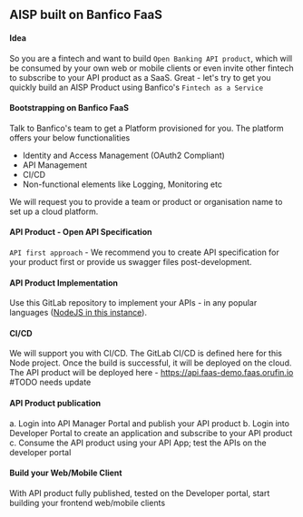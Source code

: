 ## AISP built on Banfico FaaS

#### Idea
So you are a fintech and want to build `Open Banking API product`, which will be consumed by your own web or mobile clients or even invite other fintech to subscribe to your API product as a SaaS. Great - let's try to get you quickly build an AISP Product using Banfico's `Fintech as a Service`

#### Bootstrapping on Banfico FaaS
Talk to Banfico's team to get a Platform provisioned for you. The platform offers your below functionalities
* Identity and Access Management (OAuth2 Compliant)
* API Management
* CI/CD
* Non-functional elements like Logging, Monitoring etc

We will request you to provide a team or product or organisation name to set up a cloud platform.

#### API Product - Open API Specification
`API first approach` - We recommend you to create API specification for your product first or provide us swagger files post-development.

#### API Product Implementation
Use this GitLab repository to implement your APIs - in any popular languages ([NodeJS in this instance](development.md)).

#### CI/CD
We will support you with CI/CD. The GitLab CI/CD is defined here for this Node project. Once the build is successful, it will be deployed on the cloud. The API product will be deployed here - <https://api.faas-demo.faas.orufin.io> #TODO needs update

#### API Product publication
a. Login into API Manager Portal and publish your API product
b. Login into Developer Portal to create an application and subscribe to your API product
c. Consume the API product using your API App; test the APIs on the developer portal

#### Build your Web/Mobile Client
With API product fully published, tested on the Developer portal, start building your frontend web/mobile clients

